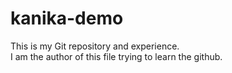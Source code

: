# kanika-demo
This is my Git repository and experience.
<br>
I am the author of this file trying to learn the github.
